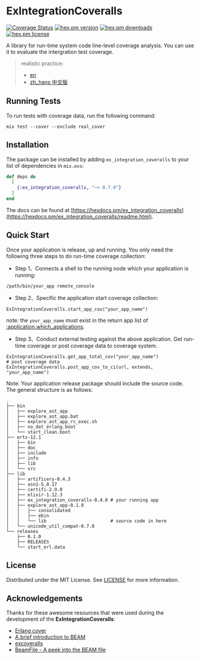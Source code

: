 # ExIntegrationCoveralls

[![Coverage Status](https://coveralls.io/repos/github/yeshan333/ex_integration_coveralls/badge.svg?branch=main)](https://coveralls.io/github/yeshan333/ex_integration_coveralls?branch=main) [![hex.pm version](https://img.shields.io/hexpm/v/ex_integration_coveralls.svg)](https://hex.pm/packages/ex_integration_coveralls) [![hex.pm downloads](https://img.shields.io/hexpm/dt/ex_integration_coveralls.svg)](https://hex.pm/packages/ex_integration_coveralls) [![hex.pm license](https://img.shields.io/hexpm/l/ex_integration_coveralls.svg)](https://coveralls.io/github/yeshan333/ex_integration_coveralls/blog/main/LICENSEs)

A library for run-time system code line-level coverage analysis. You can use it to evaluate the intergration test coverage.

> realistic practice:
> - [en](https://github.com/yeshan333/explore_ast_app/blob/main/examples/README.md)
> - [zh_hans 中文版](https://github.com/yeshan333/explore_ast_app/blob/main/examples/README_cn.md)

## Running Tests

To run tests with coverage data, run the following command:

```shell
mix test --cover --exclude real_cover
```

## Installation

The package can be installed by adding `ex_integration_coveralls` to your list of dependencies in `mix.exs`:

```elixir
def deps do
  [
    {:ex_integration_coveralls, "~> 0.7.0"}
  ]
end
```

The docs can be found at [https://hexdocs.pm/ex_integration_coveralls](https://hexdocs.pm/ex_integration_coveralls/readme.html).

## Quick Start

Once your application is release, up and running. You only need the following three steps to do run-time coverage collection:

- Step 1、Connects a shell to the running node which your application is running:

```shell
/path/bin/your_app remote_console
```

- Step 2、Specific the application start coverage collection:

```shell
ExIntegrationCoveralls.start_app_cov("your_app_name")
```

note: the `your_app_name` must exist in the return app list of  [:application.which_applications](https://www.erlang.org/doc/man/application.html#which_applications-0).

- Step 3、Conduct external testing against the above application. Get run-time coverage or post coverage data to coverage system.

```shell
ExIntegrationCoveralls.get_app_total_cov("your_app_name")
# post coverage data
ExIntegrationCoveralls.post_app_cov_to_ci(url, extends, "your_app_name")
```

Note: Your application release package should include the source code. The general structure is as follows:

```shell
.
├── bin
│   ├── explore_ast_app
│   ├── explore_ast_app.bat
│   ├── explore_ast_app_rc_exec.sh
│   ├── no_dot_erlang.boot
│   └── start_clean.boot
├── erts-12.1
│   ├── bin
│   ├── doc
│   ├── include
│   ├── info
│   ├── lib
│   └── src
├── lib
│   ├── artificery-0.4.3
│   ├── asn1-5.0.17
│   ├── certifi-2.9.0
│   ├── elixir-1.12.3
│   ├── ex_integration_coveralls-0.4.0 # your running app
│   ├── explore_ast_app-0.1.0
│   │   ├── consolidated
│   │   ├── ebin
│   │   └── lib                        # source code in here
│   └── unicode_util_compat-0.7.0
└── releases
    ├── 0.1.0
    ├── RELEASES
    └── start_erl.data
```

## License

Distributed under the MIT License. See [LICENSE](./LICENSE) for more information.

## Acknowledgements

Thanks for these awesome resources that were used during the development of the **ExIntegrationCoveralls**:

- [Erlang cover](https://www.erlang.org/doc/man/cover.html#description)
- [A brief introduction to BEAM](https://www.erlang.org/blog/a-brief-beam-primer/)
- [excoveralls](https://github.com/parroty/excoveralls)
- [BeamFile - A peek into the BEAM file](https://github.com/hrzndhrn/beam_file)
